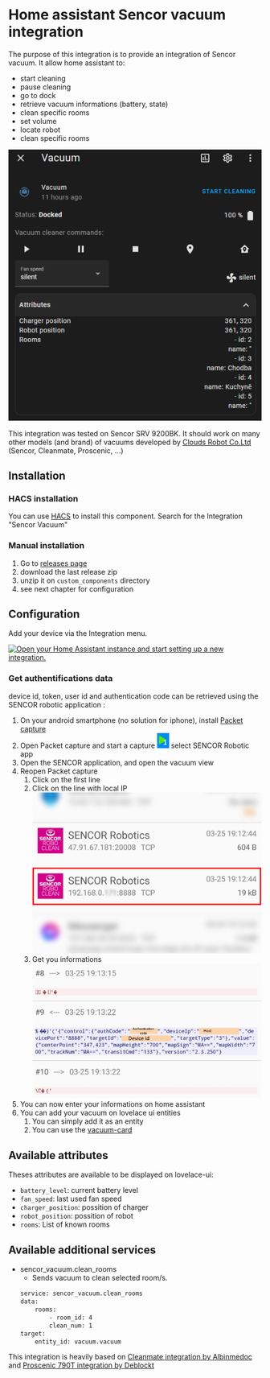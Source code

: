 # Home assistant Sencor vacuum integration

The purpose of this integration is to provide an integration of Sencor vacuum.
It allow home assistant to:
- start cleaning
- pause cleaning
- go to dock
- retrieve vacuum informations (battery, state)
- clean specific rooms
- set volume
- locate robot
- clean specific rooms

![screenshot](./doc/screen.png)

This integration was tested on Sencor SRV 9200BK.
It should work on many other models (and brand) of vacuums developed by  [Clouds Robot Co.Ltd](https://play.google.com/store/apps/developer?id=Clouds+Robot++Co.Ltd) (Sencor, Cleanmate, Proscenic, ...)


## Installation

### HACS installation

You can use [HACS](https://hacs.xyz/) to install this component. Search for the Integration "Sencor Vacuum"

### Manual installation

1. Go to [releases page](https://github.com/MichalTichy/ha-SencorVacuum/releases)
2. download the last release zip
3. unzip it on `custom_components` directory
4. see next chapter for configuration

## Configuration

Add your device via the Integration menu.

[![Open your Home Assistant instance and start setting up a new integration.](https://my.home-assistant.io/badges/config_flow_start.svg)](https://my.home-assistant.io/redirect/config_flow_start/?domain=sencor_vacuum)


### Get authentifications data

device id, token, user id and authentication code can be retrieved using the SENCOR robotic application :
1. On your android smartphone (no solution for iphone), install [Packet capture](https://play.google.com/store/apps/details?id=app.greyshirts.sslcapture)
2. Open Packet capture and start a capture ![screenshot](./doc/packet_capture_button.png) select SENCOR  Robotic app
3. Open the SENCOR application, and open the vacuum view
4. Reopen  Packet capture
    1. Click on the first line
    2. Click on the line with local IP ![screenshot](./doc/flowSelection.jpg)
    3. Get you informations ![screenshot](./doc/packet_with_info.jpg)
5. You can now enter your informations on home assistant
6. You can add your vacuum on lovelace ui entities
    1. You can simply add it as an entity
    2. You can use the [vacuum-card](https://github.com/denysdovhan/vacuum-card)


## Available attributes

Theses attributes are available to be displayed on lovelace-ui:
- `battery_level`: current battery level
- `fan_speed`: last used fan speed
- `charger_position`: possition of charger
- `robot_position`: possition of robot
- `rooms`: List of known rooms

## Available additional services
- sencor_vacuum.clean_rooms
    - Sends vacuum to clean selected room/s.
    ```
    service: sencor_vacuum.clean_rooms
    data:
        rooms:
            - room_id: 4
            clean_num: 1
    target:
        entity_id: vacuum.vacuum
    ```


This integration is heavily based on [Cleanmate integration by Albinmedoc](https://github.com/albinmedoc/ha-cleanmate) and [Proscenic 790T integration by Deblockt](https://github.com/deblockt/hass-proscenic-790T-vacuum)